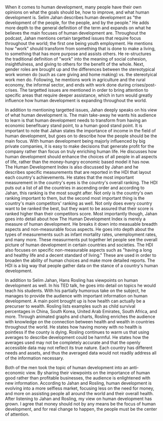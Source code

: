 
When it comes to human development, many people have their own opinions on what the goals should be, how to improve, and what human development is. Selim Jahan describes human development as "the development of the people, for the people, and by the people." He adds more depth to the general definition of the term and expands on what he believes the main focuses of human development are. Throughout the podcast, Jahan mentions certain targetted issues that require focus throughout the world; the first one being youth employment. He mentions how "work" should transform from something that is done to make a living, to something that has more purpose and assists others. He re-structures the traditional definition of "work" into the meaning of social cohesion, insightfulness, and giving to others for the benefit of the whole. Next, gender roles are brought up and the differences between the stereotypical work women do (such as care giving and home making) vs. the stereotyical work men do. Following, he mentions work in agriculture and the rural economy, the informal sector, and ends with work done during crises/post-crises. The targetted issues are mentioned in order to bring attention to specific areas that require deeper assistance, which in turn would greatly influence how human development is expanding throughout the world.

In addition to mentioning targetted issues, Jahan deeply speaks on his view of what human development is. The main take-away he wants his audience to learn is that human development needs to transform from having an economic benefituary stand point, to a human good stand point. It is important to note that Jahan states the importance of income in the field of human development, but goes on to describe how the people should be the main focus. With human development being majorly influenced by big private companies, it is easy to make decisions that generate profit for the company rather than focus on truly enriching human life. He discusses how human development should enhance the choices of all people in all aspects of life, rather than the money-hungry economic based model it has now. The Human Development Index is also discussed by Jahan and he describes specific measurements that are reported in the HDI that layout each country's achievements. He states that the most important measurement in the country's eyes is the country's overall ranking. The HDI puts out a list of all the countries in ascending order and according to Jahan, this ranking is the most sought after. Not only is the country's own ranking important to them, but the second most important thing is the country's main competitors' ranking as well. Not only does every country want to be ranked the best, but they want to be assured that their score is ranked higher than their competitors score. Most importantly though, Jahan goes into detail about how The Human Development Index is merely a measure of human development. He breaks it down into measuable breadth aspects and non-measurable focus aspects. He goes into depth about the types of measurements such as infant mortality rates, unemployment rates, and many more. These measurments put together let people see the overall picture of human development in certain countries and societies. The HDI also focuses on specific non-measurable aspects such as "having a long and healthy life and a decent standard of living." These are used in order to broaden the ability of human choices and make more detailed reports. The HDI is a big way that people gather data on the stance of a country's human development.

In addition to Selim Jahan, Hans Rosling has viewpoints on human development as well. In his TED talk, he goes into detail on topics he would teach his students. With his partially humorous take on the subject, he manages to provide the audience with important information on human development. A main point brought up is how health can actually be a precurser to wealth. Rosling lists examples such as child survival percentages in China, South Korea, United Arab Emirates, South Africa, and more. Through animated graphs and charts, Rosling enriches the audience with knowledge on the connection between health and wealth in countries throughout the world. He states how having money with no health is pointless if the county is dying. Rosling continues to warm us that using averages to describe development could be harmful. He states how the averages used may not be completely accurate and that the openly accessible data may not reflect its true nature. Each country has different needs and assets, and thus the averaged data would not readily address all of the information necessary. 

Both of the men took the topic of human development into an anti-economic view. By sharing their viewpoints on the importance of human good rather than profitable businesses, the audience is enlightened with new information. According to Jahan and Rosling, human development is evolving into a more selfless market, focusing less on the need for money, and more on assisting people all around the world and their overall health. After listening to Jahan and Rosling, my view on human development has grown. I agree that money should not by any means be the focus of human development, and for real change to happen, the people must be the center of attention.

